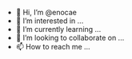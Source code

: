 - 👋 Hi, I’m @enocae
- 👀 I’m interested in ...
- 🌱 I’m currently learning ...
- 💞️ I’m looking to collaborate on ...
- 📫 How to reach me ...

<!---
enocae/enocae is a ✨ special ✨ repository because its `README.md` (this file) appears on your GitHub profile.
You can click the Preview link to take a look at your changes.
--->
